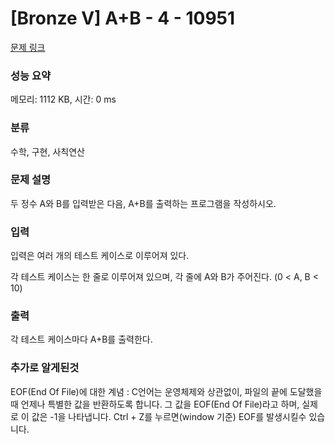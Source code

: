 # [Bronze V] A+B - 4 - 10951 

[문제 링크](https://www.acmicpc.net/problem/10951) 

### 성능 요약

메모리: 1112 KB, 시간: 0 ms

### 분류

수학, 구현, 사칙연산

### 문제 설명

<p>두 정수 A와 B를 입력받은 다음, A+B를 출력하는 프로그램을 작성하시오.</p>

### 입력 

 <p>입력은 여러 개의 테스트 케이스로 이루어져 있다.</p>

<p>각 테스트 케이스는 한 줄로 이루어져 있으며, 각 줄에 A와 B가 주어진다. (0 < A, B < 10)</p>

### 출력 

 <p>각 테스트 케이스마다 A+B를 출력한다.</p>
 
### 추가로 알게된것
 <p>EOF(End Of File)에 대한 계념 : C언어는 운영체제와 상관없이, 파일의 끝에 도달했을 때 언제나 특별한 값을 반환하도록 합니다.
    그 값을 EOF(End Of File)라고 하며, 실제로 이 값은 -1을 나타냅니다. Ctrl + Z를 누르면(window 기준) EOF를 발생시킬수 있습니다.</p>
